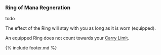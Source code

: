 ### Ring of Mana Regneration

todo

The effect of the Ring will stay with you as long as it is worn (equipped).

An equipped Ring does not count towards your [Carry Limit](../carry_limit.md). 

{% include footer.md %}